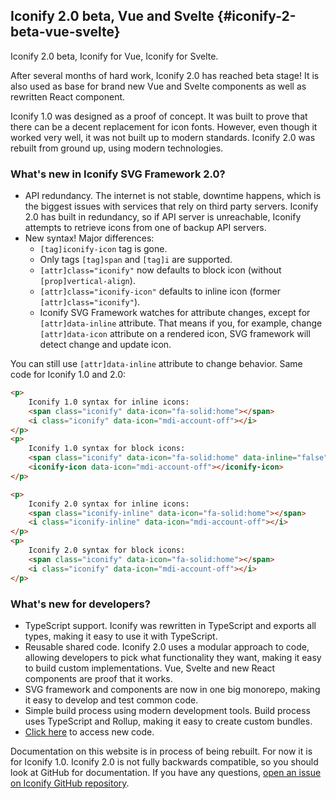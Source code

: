 ## Iconify 2.0 beta, Vue and Svelte {#iconify-2-beta-vue-svelte}

Iconify 2.0 beta, Iconify for Vue, Iconify for Svelte.

After several months of hard work, Iconify 2.0 has reached beta stage!
It is also used as base for brand new Vue and Svelte components as well as rewritten React component.

Iconify 1.0 was designed as a proof of concept. It was built to prove that there can be a decent replacement for icon fonts. However, even though it worked very well, it was not built up to modern standards. Iconify 2.0 was rebuilt from ground up, using modern technologies.

### What's new in Iconify SVG Framework 2.0?

-   API redundancy. The internet is not stable, downtime happens, which is the biggest issues with services that rely on third party servers. Iconify 2.0 has built in redundancy, so if API server is unreachable, Iconify attempts to retrieve icons from one of backup API servers.
-   New syntax!
    Major differences:
    -   `[tag]iconify-icon` tag is gone.
    -   Only tags `[tag]span` and `[tag]i` are supported.
    -   `[attr]class="iconify"` now defaults to block icon (without `[prop]vertical-align`).
    -   `[attr]class="iconify-icon"` defaults to inline icon (former `[attr]class="iconify"`).
    -   Iconify SVG Framework watches for attribute changes, except for `[attr]data-inline` attribute. That means if you, for example, change `[attr]data-icon` attribute on a rendered icon, SVG framework will detect change and update icon.

You can still use `[attr]data-inline` attribute to change behavior. Same code for Iconify 1.0 and 2.0:

```html
<p>
	Iconify 1.0 syntax for inline icons:
	<span class="iconify" data-icon="fa-solid:home"></span>
	<i class="iconify" data-icon="mdi-account-off"></i>
</p>
<p>
	Iconify 1.0 syntax for block icons:
	<span class="iconify" data-icon="fa-solid:home" data-inline="false"></span>
	<iconify-icon data-icon="mdi-account-off"></iconify-icon>
</p>
```

```html
<p>
	Iconify 2.0 syntax for inline icons:
	<span class="iconify-inline" data-icon="fa-solid:home"></span>
	<i class="iconify-inline" data-icon="mdi-account-off"></i>
</p>
<p>
	Iconify 2.0 syntax for block icons:
	<span class="iconify" data-icon="fa-solid:home"></span>
	<i class="iconify" data-icon="mdi-account-off"></i>
</p>
```

### What's new for developers?

-   TypeScript support. Iconify was rewritten in TypeScript and exports all types, making it easy to use it with TypeScript.
-   Reusable shared code. Iconify 2.0 uses a modular approach to code, allowing developers to pick what functionality they want, making it easy to build custom implementations. Vue, Svelte and new React components are proof that it works.
-   SVG framework and components are now in one big monorepo, making it easy to develop and test common code.
-   Simple build process using modern development tools. Build process uses TypeScript and Rollup, making it easy to create custom bundles.
-   [Click here](https://github.com/iconify/iconify) to access new code.

Documentation on this website is in process of being rebuilt. For now it is for Iconify 1.0. Iconify 2.0 is not fully backwards compatible, so you should look at GitHub for documentation. If you have any questions, [open an issue on Iconify GitHub repository](https://github.com/iconify/iconify).
